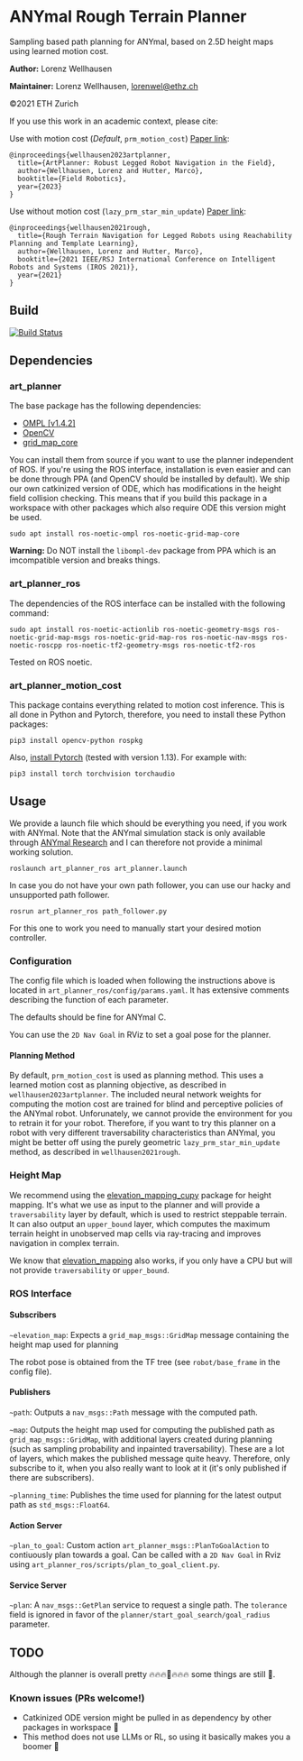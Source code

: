 # ANYmal Rough Terrain Planner

Sampling based path planning for ANYmal, based on 2.5D height maps using learned motion cost.

**Author:** Lorenz Wellhausen

**Maintainer:** Lorenz Wellhausen, [lorenwel@ethz.ch](lorenwel@ethz.ch)

©2021 ETH Zurich

If you use this work in an academic context, please cite:

Use with motion cost (_Default_, `prm_motion_cost`) [Paper link](https://arxiv.org/abs/2303.01420):

```
@inproceedings{wellhausen2023artplanner,
  title={ArtPlanner: Robust Legged Robot Navigation in the Field},
  author={Wellhausen, Lorenz and Hutter, Marco},
  booktitle={Field Robotics},
  year={2023}
}
```

Use without motion cost (`lazy_prm_star_min_update`) [Paper link](https://www.research-collection.ethz.ch/bitstream/handle/20.500.11850/507668/1/2021_iros_wellhausen_planner_final_version.pdf):

```
@inproceedings{wellhausen2021rough,
  title={Rough Terrain Navigation for Legged Robots using Reachability Planning and Template Learning},
  author={Wellhausen, Lorenz and Hutter, Marco},
  booktitle={2021 IEEE/RSJ International Conference on Intelligent Robots and Systems (IROS 2021)},
  year={2021}
}
```

## Build
[![Build Status](https://ci.leggedrobotics.com/buildStatus/icon?job=bitbucket_leggedrobotics/art_planner/master)](https://ci.leggedrobotics.com/job/bitbucket_leggedrobotics/job/art_planner/job/master/)

## Dependencies

### art_planner

The base package has the following dependencies:

- [OMPL \[v1.4.2\]](https://github.com/ompl/ompl)
- [OpenCV](https://github.com/opencv/opencv)
- [grid\_map\_core](git@github.com:ANYbotics/grid_map.git)

You can install them from source if you want to use the planner independent of ROS.
If you're using the ROS interface, installation is even easier and can be done through PPA (and OpenCV should be installed by default).
We ship our own catkinized version of ODE, which has modifications in the height field collision checking.
This means that if you build this package in a workspace with other packages which also require ODE this version might be used.

`sudo apt install ros-noetic-ompl ros-noetic-grid-map-core`

**Warning:** Do NOT install the `libompl-dev` package from PPA which is an imcompatible version and breaks things.

### art\_planner\_ros

The dependencies of the ROS interface can be installed with the following command:

`sudo apt install ros-noetic-actionlib ros-noetic-geometry-msgs ros-noetic-grid-map-msgs ros-noetic-grid-map-ros ros-noetic-nav-msgs ros-noetic-roscpp ros-noetic-tf2-geometry-msgs ros-noetic-tf2-ros`

Tested on ROS noetic.

### art\_planner\_motion\_cost

This package contains everything related to motion cost inference.
This is all done in Python and Pytorch, therefore, you need to install these Python packages:

`pip3 install opencv-python rospkg`

Also, [install Pytorch](https://pytorch.org/) (tested with version 1.13). For example with:

`pip3 install torch torchvision torchaudio`

## Usage

We provide a launch file which should be everything you need, if you work with ANYmal.
Note that the ANYmal simulation stack is only available through [ANYmal Research](https://www.anymal-research.org/) and I can therefore not provide a minimal working solution.

`roslaunch art_planner_ros art_planner.launch`

In case you do not have your own path follower, you can use our hacky and unsupported path follower.

`rosrun art_planner_ros path_follower.py`

For this one to work you need to manually start your desired motion controller.

### Configuration

The config file which is loaded when following the instructions above is located in `art_planner_ros/config/params.yaml`.
It has extensive comments describing the function of each parameter.

The defaults should be fine for ANYmal C.

You can use the `2D Nav Goal` in RViz to set a goal pose for the planner.

#### **Planning Method**

By default, `prm_motion_cost` is used as planning method. This uses a learned motion cost as planning objective, as described in `wellhausen2023artplanner`.
The included neural network weights for computing the motion cost are trained for blind and perceptive policies of the ANYmal robot.
Unforunately, we cannot provide the environment for you to retrain it for your robot.
Therefore, if you want to try this planner on a robot with very different traversability characteristics than ANYmal, you might be better off using the purely geometric `lazy_prm_star_min_update` method, as described in `wellhausen2021rough`.



### Height Map

We recommend using the [elevation_mapping_cupy](https://github.com/leggedrobotics/elevation_mapping_cupy) package for height mapping.
It's what we use as input to the planner and will provide a `traversability` layer by default, which is used to restrict steppable terrain.
It can also output an `upper_bound` layer, which computes the maximum terrain height in unobserved map cells via ray-tracing and improves navigation in complex terrain.

We know that [elevation_mapping](https://github.com/ANYbotics/elevation_mapping) also works, if you only have a CPU but will not provide `traversability` or `upper_bound`.

### ROS Interface

#### **Subscribers**

`~elevation_map`: Expects a `grid_map_msgs::GridMap` message containing the height map used for planning

The robot pose is obtained from the TF tree (see `robot/base_frame` in the config file).

#### **Publishers**

`~path`: Outputs a `nav_msgs::Path` message with the computed path.

`~map`: Outputs the height map used for computing the published path as `grid_map_msgs::GridMap`, with additional layers created during planning (such as sampling probability and inpainted traversability).
These are a lot of layers, which makes the published message quite heavy. Therefore, only subscribe to it, when you also really want to look at it (it's only published if there are subscribers).

`~planning_time`: Publishes the time used for planning for the latest output path as `std_msgs::Float64`.

#### **Action Server**

`~plan_to_goal`: Custom action `art_planner_msgs::PlanToGoalAction` to contiuously plan towards a goal. Can be called with a `2D Nav Goal` in Rviz using `art_planner_ros/scripts/plan_to_goal_client.py`.

#### **Service Server**

`~plan`: A `nav_msgs::GetPlan` service to request a single path. The `tolerance` field is ignored in favor of the `planner/start_goal_search/goal_radius` parameter.

## TODO

Although the planner is overall pretty :fire::fire::fire::100::fire::fire::fire: some things are still :poop:.

### Known issues (PRs welcome!)

- Catkinized ODE version might be pulled in as dependency by other packages in workspace :bowling:
- This method does not use LLMs or RL, so using it basically makes you a boomer :older_man:
